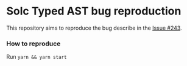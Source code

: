 # Solc Typed AST bug reproduction

This repository aims to reproduce the bug describe in the [Issue #243](https://github.com/Consensys/solc-typed-ast/issues/243).

### How to reproduce

Run `yarn && yarn start`

